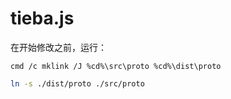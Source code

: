 # tieba.js


在开始修改之前，运行：

```shell
cmd /c mklink /J %cd%\src\proto %cd%\dist\proto
```

```bash
ln -s ./dist/proto ./src/proto
```

